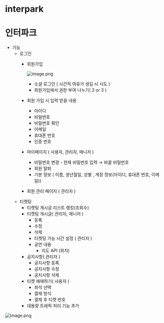 # interpark

# 인터파크

- 기능
    - 로그인
        - 회원가입
            
            ![image.png](attachment:f5404633-5f0d-4f73-a374-8803bf2551b3:image.png)
            
            - 소셜 로그인 ( 시간적 여유가 생길 시 시도 )
            - 회원가입에서 권한 부여 나누기( 2 or 3 )
        - 회원 가입 시 입력 받을 내용
            - 아이디
            - 비밀번호
            - 비밀번호 확인
            - 이메일
            - 휴대폰 번호
            - 인증 번호
        - 마이페이지 ( 사용자, 관리자, 매니저 )
            - 비밀번호 변경 - 현재 비밀번호 입력 → 바꿀 비밀번호
            - 회원 탈퇴
            - 기본 정보 ( 이름, 생년월일, 성별 , 계정 정보(아이디, 휴대폰 번호, 이메일))
        - 회원 관리 페이지 ( 관리자 )
    - 티켓팅
        - 티켓팅 게시글 리스트 랭킹(조회수)
        - 티켓팅 게시글( 관리자, 매니저 )
            - 등록
            - 수정
            - 삭제
            - 티켓팅 가능 시간 설정 ( 관리자 )
            - 공연 내용
                - 지도 API (위치)
        - 공지사항( 관리자 )
            - 공지사항 등록
            - 공지사항 수정
            - 공지사항 삭제
        - 티켓 예매하기( 사용자 )
            - 좌석 선택
            - 결제 방식
            - 결제 후 티켓 번호
        - 대용량 트래픽 처리 기능 추가

![image.png](attachment:0064412f-280a-4b4b-9efc-f52f8a8504a0:image.png)
